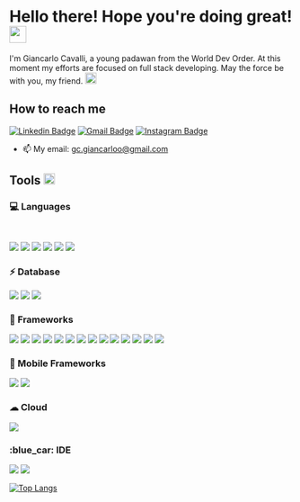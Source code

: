 <h1>Hello there! Hope you're doing great! <img src="https://emojis.slackmojis.com/emojis/images/1547582922/5197/party_blob.gif?1547582922" width="30"/></h1>

<p>I'm Giancarlo Cavalli, a young padawan from the World Dev Order. At this moment my efforts are focused on full stack developing. May the force be with you, my friend. <img src="https://emojis.slackmojis.com/emojis/images/1575409644/7248/baby-yoda-soup.gif?1575409644" width="20"/></p>

<h2>How to reach me</h2>

[![Linkedin Badge](https://img.shields.io/badge/-LinkedIn-blue?style=for-the-badge&logo=Linkedin&logoColor=white&link=https://www.linkedin.com/in/ntfm/)](https://www.linkedin.com/in/giancarlo-cavalli-933385175/)
[![Gmail Badge](https://img.shields.io/badge/-Gmail-c14438?style=for-the-badge&logo=Gmail&logoColor=white&link=mailto:gc.giancarloo@gmail.com)](mailto:gc.giancarloo@gmail.com)
[![Instagram Badge](https://img.shields.io/badge/Instagram-E4405F?style=for-the-badge&logo=instagram&logoColor=white)](https://www.instagram.com/giancarloc_/)

- 📫 My email: gc.giancarloo@gmail.com

<h2>Tools <img src="https://emojis.slackmojis.com/emojis/images/1600706728/10521/meow_code.gif?1600706728" width="20"/></h2>

<h3>💻 Languages</h3><br>
<p>
<img src="https://img.shields.io/badge/Java-ED8B00?style=for-the-badge&logo=java&logoColor=white" />
<img src="https://img.shields.io/badge/TypeScript-007ACC?style=for-the-badge&logo=typescript&logoColor=white" />
<img src="https://img.shields.io/badge/Dart-0175C2?style=for-the-badge&logo=dart&logoColor=white" />
<img src="https://img.shields.io/badge/JavaScript-323330?style=for-the-badge&logo=javascript&logoColor=F7DF1E" />
<img src="https://img.shields.io/badge/HTML5-E34F26?style=for-the-badge&logo=html5&logoColor=white" />
<img src="https://img.shields.io/badge/CSS3-1572B6?style=for-the-badge&logo=css3&logoColor=white" />
</p>

<h3>⚡ Database</h3>

<p>
<img src="https://img.shields.io/badge/MySQL-00000F?style=for-the-badge&logo=mysql&logoColor=white" />
<img src="https://img.shields.io/badge/PostgreSQL-316192?style=for-the-badge&logo=postgresql&logoColor=white" />
<img src="https://img.shields.io/badge/MongoDB-4EA94B?style=for-the-badge&logo=mongodb&logoColor=white" />
</p>

<h3>📱 Frameworks</h3>

<p>
<img src="https://img.shields.io/badge/Spring-6DB33F?style=for-the-badge&logo=spring&logoColor=white" />
<img src="https://img.shields.io/badge/next.js-000000?style=for-the-badge&logo=next.js&logoColor=white" />
<img src="https://img.shields.io/badge/React-20232A?style=for-the-badge&logo=react&logoColor=61DAFB" />
<img src="https://img.shields.io/badge/React_Router-CA4245?style=for-the-badge&logo=react-router&logoColor=white" />
<img src="https://img.shields.io/badge/Node.js-43853D?style=for-the-badge&logo=node.js&logoColor=white" />
<img src="https://img.shields.io/badge/Yarn-2C8EBB?style=for-the-badge&logo=yarn&logoColor=white" />
<img src="https://img.shields.io/badge/Netlify-00C7B7?style=for-the-badge&logo=netlify&logoColor=white" />
<img src="https://img.shields.io/badge/Heroku-430098?style=for-the-badge&logo=heroku&logoColor=white" />
<img src="https://img.shields.io/badge/Postman-FF6C37?style=for-the-badge&logo=Postman&logoColor=white" />
<img src="https://img.shields.io/badge/npm-CB3837?style=for-the-badge&logo=npm&logoColor=white" />
<img src="https://img.shields.io/badge/Bootstrap-563D7C?style=for-the-badge&logo=bootstrap&logoColor=white" />
<img src="https://img.shields.io/badge/Sass-CC6699?style=for-the-badge&logo=sass&logoColor=white" />
<img src="https://img.shields.io/badge/AngularJS-E23237?style=for-the-badge&logo=angularjs&logoColor=white" />
<img src="https://img.shields.io/badge/Git-F05032?style=for-the-badge&logo=git&logoColor=white" />
</p>

<h3>🚀 Mobile Frameworks</h3>

<p>
<img src="https://img.shields.io/badge/Flutter-02569B?style=for-the-badge&logo=flutter&logoColor=white" />
<img src="https://img.shields.io/badge/Ionic-3880FF?style=for-the-badge&logo=ionic&logoColor=white" />
</p>

<h3>☁ Cloud</h3>

<p>
<img src="https://img.shields.io/badge/Amazon_AWS-232F3E?style=for-the-badge&logo=amazon-aws&logoColor=white" />
</p>

<h3>:blue_car: IDE</h3>

<p>
<img src="https://img.shields.io/badge/Visual_Studio_Code-0078D4?style=for-the-badge&logo=visual%20studio%20code&logoColor=white" />
<img src="https://img.shields.io/badge/Eclipse-2C2255?style=for-the-badge&logo=eclipse&logoColor=white" />
</p>


[![Top Langs](https://github-readme-stats.vercel.app/api/top-langs/?username=giancarloCavalli&hide=php&theme=radical&layout=compact)](https://github.com/anuraghazra/github-readme-stats)
